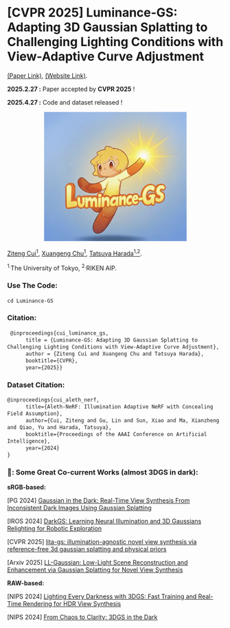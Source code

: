 # [CVPR 2025] Luminance-GS: Adapting 3D Gaussian Splatting to Challenging Lighting Conditions with View-Adaptive Curve Adjustment

[(Paper Link)](https://arxiv.org/pdf/2504.01503), [(Website Link)](https://cuiziteng.github.io/Luminance_GS_web/).

**2025.2.27 :** Paper accepted by **CVPR 2025** ! 

**2025.4.27 :** Code and dataset released !

<div align="center">
  <img src="./Luminance-GS/pics/logo.jpg" height="300">
</div>
</p>

[Ziteng Cui<sup>1</sup>](https://cuiziteng.github.io/), 
[Xuangeng Chu<sup>1</sup>](https://xg-chu.site/), 
[Tatsuya Harada<sup>1,2</sup>](https://www.mi.t.u-tokyo.ac.jp/harada/). 

<sup>1.</sup>The University of Tokyo, <sup>2.</sup>RIKEN AIP.


### Use The Code:

```
cd Luminance-GS
```

### Citation:
```
 @inproceedings{cui_luminance_gs,
	  title = {Luminance-GS: Adapting 3D Gaussian Splatting to Challenging Lighting Conditions with View-Adaptive Curve Adjustment},
	  author = {Ziteng Cui and Xuangeng Chu and Tatsuya Harada},
	  booktitle={CVPR},
	  year={2025}}
```

### Dataset Citation:
```
@inproceedings{cui_aleth_nerf,
	  title={Aleth-NeRF: Illumination Adaptive NeRF with Concealing Field Assumption},
	  author={Cui, Ziteng and Gu, Lin and Sun, Xiao and Ma, Xianzheng and Qiao, Yu and Harada, Tatsuya},
	  booktitle={Proceedings of the AAAI Conference on Artificial Intelligence},
	  year={2024}
}
```

### 📖: Some Great Co-current Works (almost 3DGS in dark):

**sRGB-based:** 

[PG 2024] [Gaussian in the Dark: Real-Time View Synthesis From Inconsistent Dark Images Using Gaussian Splatting](https://arxiv.org/abs/2408.09130)

[IROS 2024] [DarkGS: Learning Neural Illumination and 3D Gaussians Relighting for Robotic Exploration](https://tyz1030.github.io/proj/darkgs.html)

[CVPR 2025] [lita-gs: illumination-agnostic novel view synthesis via reference-free 3d gaussian splatting and physical priors](https://arxiv.org/html/2504.00219v1)

[Arxiv 2025] [LL-Gaussian: Low-Light Scene Reconstruction and Enhancement via Gaussian Splatting for Novel View Synthesis](https://sunhao242.github.io/LL-Gaussian_web.github.io/)

**RAW-based:**

[NIPS 2024] [Lighting Every Darkness with 3DGS: Fast Training and Real-Time Rendering for HDR View Synthesis](https://srameo.github.io/projects/le3d)

[NIPS 2024] [From Chaos to Clarity: 3DGS in the Dark](https://arxiv.org/html/2406.08300v1)
